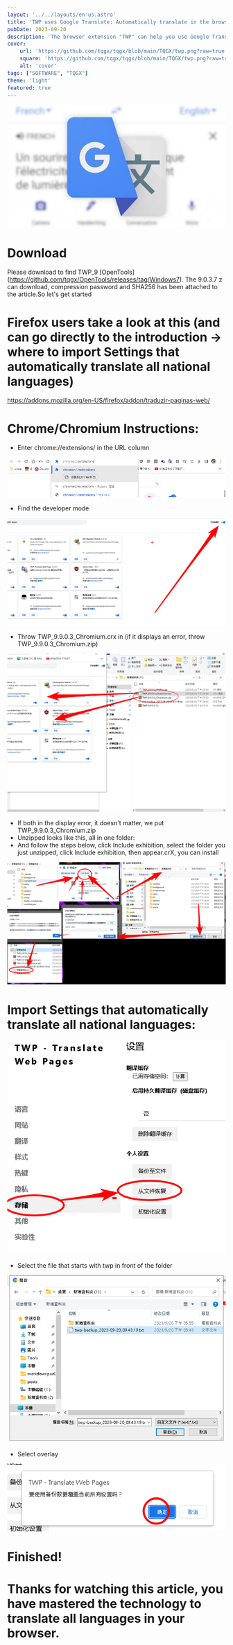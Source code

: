 ```yaml
---
layout: '../../layouts/en-us.astro'
title: 'TWP uses Google Translate: Automatically translate in the browser to all national languages!'
pubDate: 2023-09-20
description: 'The browser extension "TWP" can help you use Google Translate on any Chromium-based browser, or Firefox based browser, of course, this article is not only about, I will also share the automatic translation of all national languages of the configuration file.This is an extremely useful extension, and I recommend using Discord on the web, or any other software that needs to be social.'
cover:
    url: 'https://github.com/tqgx/tqgx/blob/main/TQGX/twp.png?raw=true'
    square: 'https://github.com/tqgx/tqgx/blob/main/TQGX/twp.png?raw=true'
    alt: 'cover'
tags: ["SOFTWARE", "TQGX"] 
theme: 'light'
featured: true
---
```


![|wide](https://github.com/tqgx/tqgx/blob/main/TQGX/twp.png?raw=true)

# Download
Please download to find TWP_9 [OpenTools] (https://github.com/tqgx/OpenTools/releases/tag/Windows7). The 9.0.3.7 z can download, compression password and SHA256 has been attached to the article.So let's get started
# Firefox users take a look at this (and can go directly to the introduction → where to import Settings that automatically translate all national languages)
https://addons.mozilla.org/en-US/firefox/addon/traduzir-paginas-web/
# Chrome/Chromium Instructions:
- Enter chrome://extensions/ in the URL column

![|inline](https://github.com/tqgx/tqgx/blob/main/TQGX/twp2.png?raw=true)

- Find the developer mode

![|inline](https://github.com/tqgx/tqgx/blob/main/TQGX/twp1.png?raw=true)

- Throw TWP_9.9.0.3_Chromium.crx in (if it displays an error, throw TWP_9.9.0.3_Chromium.zip)

![|inline](https://github.com/tqgx/tqgx/blob/main/TQGX/twp3.png?raw=true)

- If both in the display error, it doesn't matter, we put TWP_9.9.0.3_Chromium.zip
- Unzipped looks like this, all in one folder:
- And follow the steps below, click Include exhibition, select the folder you just unzipped, click Include exhibition, then appear.crX, you can install

![|inline](https://github.com/tqgx/tqgx/blob/main/TQGX/twp4.png?raw=true)


# Import Settings that automatically translate all national languages:

![|inline](https://github.com/tqgx/tqgx/blob/main/TQGX/twp5.png?raw=true)

- Select the file that starts with twp in front of the folder

![|inline](https://github.com/tqgx/tqgx/blob/main/TQGX/twp6.png?raw=true)

- Select overlay

![|inline](https://github.com/tqgx/tqgx/blob/main/TQGX/twp7.png?raw=true)

# Finished!
#
# Thanks for watching this article, you have mastered the technology to translate all languages in your browser.